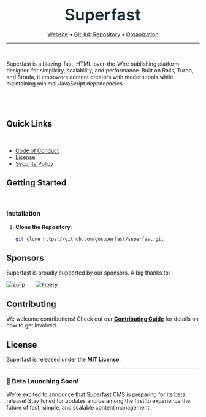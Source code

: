 
<p align="center">
  <a href="https://superfast.sh" target="_blank">
    <img src="assets/superfast.png" alt="Superfast" width="200px">
  </a>
</p>

<p align="center">
    <a href="https://superfast.sh">Website</a> •
    <a href="https://github.com/gosuperfast/superfast">GitHub Repository</a> •
    <a href="https://github.com/gosuperfast">Organization</a>
</p>

---
&nbsp; 

Superfast is a blazing-fast, HTML-over-the-Wire publishing platform designed for simplicity, scalability, and performance. Built on Rails, Turbo, and Strada, it empowers content creators with modern tools while maintaining minimal JavaScript dependencies.

&nbsp; 
---

## Quick Links
&nbsp; 

- [Code of Conduct](CODE_OF_CONDUCT.md)
- [License](LICENSE)
- [Security Policy](SECURITY.md)

## Getting Started
&nbsp; 
### Installation

1. **Clone the Repository**:
   ```bash
   git clone https://github.com/gosuperfast/superfast.git


## Sponsors

Superfast is proudly supported by our sponsors. A big thanks to:
&nbsp; 
&nbsp; 



[<img src="assets/zulip.png" width="175" height="90" alt="Zulip">](https://zulip.com) &nbsp; &nbsp; &nbsp; [<img src="assets/fibery.png" width="175" height="90" alt="Fibery">](https://fibery.io)





## Contributing

We welcome contributions! Check out our **[Contributing Guide](CONTRIBUTING.md)** for details on how to get involved.


## License

Superfast is released under the **[MIT License](LICENSE)**.




---


### 🚀 Beta Launching Soon!
We're excited to announce that Superfast CMS is preparing for its beta release! Stay tuned for updates and be among the first to experience the future of fast, simple, and scalable content management.


